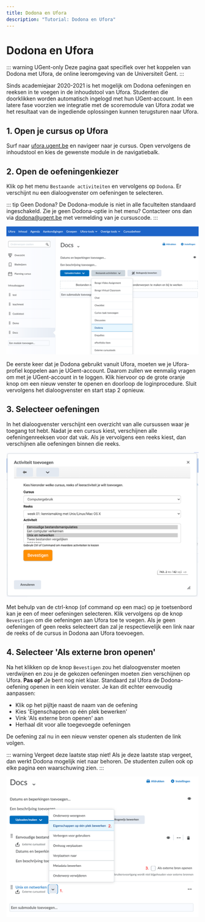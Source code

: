 ```yaml
---
title: Dodona en Ufora
description: "Tutorial: Dodona en Ufora"
---
```


# Dodona en Ufora

::: warning UGent-only
Deze pagina gaat specifiek over het koppelen van Dodona met Ufora, de online leeromgeving van de Universiteit Gent.
:::

Sinds academiejaar 2020-2021 is het mogelijk om Dodona oefeningen en reeksen in te voegen in de inhoudstool van Ufora. Studenten die doorklikken worden automatisch ingelogd met hun UGent-account. In een latere fase voorzien we integratie met de scoremodule van Ufora zodat we het resultaat van de ingediende oplossingen kunnen terugsturen naar Ufora.

## 1. Open je cursus op Ufora

Surf naar [ufora.ugent.be](https://ufora.ugent.be) en navigeer naar je cursus. Open vervolgens de inhoudstool en kies de gewenste module in de navigatiebalk.

## 2. Open de oefeningenkiezer

Klik op het menu `Bestaande activiteiten` en vervolgens op `Dodona`. Er verschijnt nu een dialoogvenster om oefeningen te selecteren.

::: tip Geen Dodona?
De Dodona-module is niet in alle faculteiten standaard ingeschakeld. Zie je geen Dodona-optie in het menu? Contacteer ons dan via dodona@ugent.be met vermelding van je cursuscode.
:::

![add content](./add-content.png)

De eerste keer dat je Dodona gebruikt vanuit Ufora, moeten we je Ufora-profiel koppelen aan je UGent-account. Daarom zullen we eenmalig vragen om met je UGent-account in te loggen. Klik hiervoor op de grote oranje knop om een nieuw venster te openen en doorloop de loginprocedure. Sluit vervolgens het dialoogvenster en start stap 2 opnieuw.

## 3. Selecteer oefeningen

In het dialoogvenster verschijnt een overzicht van alle cursussen waar je toegang tot hebt. Nadat je een cursus kiest, verschijnen alle oefeningenreeksen voor dat vak. Als je vervolgens een reeks kiest, dan verschijnen alle oefeningen binnen die reeks.

![select activity](./select-activity.png)

Met behulp van de ctrl-knop (of command op een mac) op je toetsenbord kan je een of meer oefeningen selecteren. Klik vervolgens op de knop `Bevestigen` om die oefeningen aan Ufora toe te voegen. Als je geen oefeningen of geen reeks selecteert dan zal je respectievelijk een link naar de reeks of de cursus in Dodona aan Ufora toevoegen.

## 4. Selecteer 'Als externe bron openen' 

Na het klikken op de knop `Bevestigen` zou het dialoogvenster moeten verdwijnen en zou je de gekozen oefeningen moeten zien verschijnen op Ufora. **Pas op!** Je bent nog niet klaar. Standaard zal Ufora de Dodona-oefening openen in een klein venster. Je kan dit echter eenvoudig aanpassen:
 - Klik op het pijltje naast de naam van de oefening
 - Kies 'Eigenschappen op één plek bewerken'
 - Vink 'Als externe bron openen' aan
 - Herhaal dit voor alle toegevoegde oefeningen

 De oefening zal nu in een nieuw venster openen als studenten de link volgen.

::: warning Vergeet deze laatste stap niet!
Als je deze laatste stap vergeet, dan werkt Dodona mogelijk niet naar behoren. De studenten zullen ook op elke pagina een waarschuwing zien.
:::

![externe-bron](./external-source.png)
